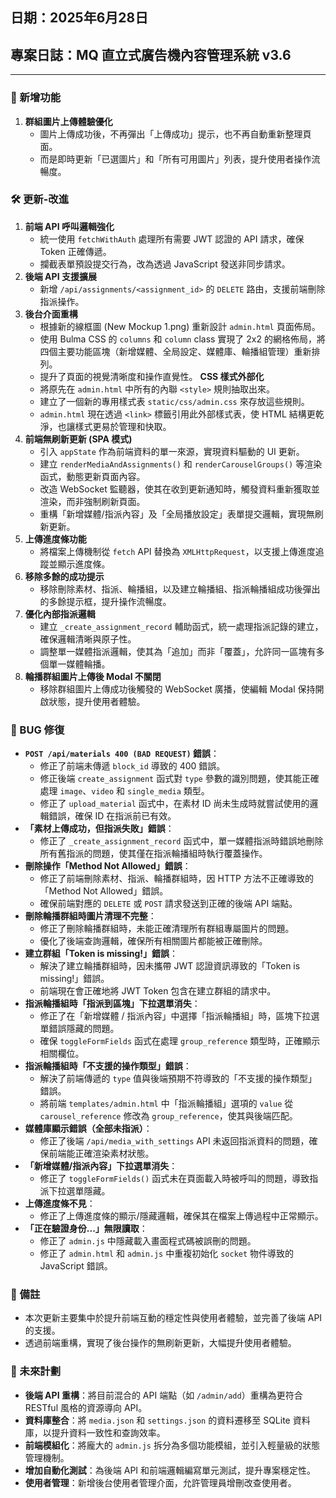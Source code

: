 ## 日期：2025年6月28日
## 專案日誌：MQ 直立式廣告機內容管理系統 v3.6
---
### 🚀 新增功能
1. **群組圖片上傳體驗優化**
   - 圖片上傳成功後，不再彈出「上傳成功」提示，也不再自動重新整理頁面。
   - 而是即時更新「已選圖片」和「所有可用圖片」列表，提升使用者操作流暢度。

### 🛠️ 更新-改進
1. **前端 API 呼叫邏輯強化**
   - 統一使用 `fetchWithAuth` 處理所有需要 JWT 認證的 API 請求，確保 Token 正確傳遞。
   - 攔截表單預設提交行為，改為透過 JavaScript 發送非同步請求。
2. **後端 API 支援擴展**
   - 新增 `/api/assignments/<assignment_id>` 的 `DELETE` 路由，支援前端刪除指派操作。
3. **後台介面重構**
   - 根據新的線框圖 (New Mockup 1.png) 重新設計 `admin.html` 頁面佈局。
   - 使用 Bulma CSS 的 `columns` 和 `column` class 實現了 2x2 的網格佈局，將四個主要功能區塊（新增媒體、全局設定、媒體庫、輪播組管理）重新排列。
   - 提升了頁面的視覺清晰度和操作直覺性。
   **CSS 樣式外部化**
   - 將原先在 `admin.html` 中所有的內聯 `<style>` 規則抽取出來。
   - 建立了一個新的專用樣式表 `static/css/admin.css` 來存放這些規則。
   - `admin.html` 現在透過 `<link>` 標籤引用此外部樣式表，使 HTML 結構更乾淨，也讓樣式更易於管理和快取。
4. **前端無刷新更新 (SPA 模式)**
   - 引入 `appState` 作為前端資料的單一來源，實現資料驅動的 UI 更新。
   - 建立 `renderMediaAndAssignments()` 和 `renderCarouselGroups()` 等渲染函式，動態更新頁面內容。
   - 改造 WebSocket 監聽器，使其在收到更新通知時，觸發資料重新獲取並渲染，而非強制刷新頁面。
   - 重構「新增媒體/指派內容」及「全局播放設定」表單提交邏輯，實現無刷新更新。
5. **上傳進度條功能**
   - 將檔案上傳機制從 `fetch` API 替換為 `XMLHttpRequest`，以支援上傳進度追蹤並顯示進度條。
6. **移除多餘的成功提示**
   - 移除刪除素材、指派、輪播組，以及建立輪播組、指派輪播組成功後彈出的多餘提示框，提升操作流暢度。
7. **優化內部指派邏輯**
   - 建立 `_create_assignment_record` 輔助函式，統一處理指派記錄的建立，確保邏輯清晰與原子性。
   - 調整單一媒體指派邏輯，使其為「追加」而非「覆蓋」，允許同一區塊有多個單一媒體輪播。
8. **輪播群組圖片上傳後 Modal 不關閉**
   - 移除群組圖片上傳成功後觸發的 WebSocket 廣播，使編輯 Modal 保持開啟狀態，提升使用者體驗。

### 🐛 BUG 修復
- **`POST /api/materials 400 (BAD REQUEST)` 錯誤**：
  - 修正了前端未傳遞 `block_id` 導致的 400 錯誤。
  - 修正後端 `create_assignment` 函式對 `type` 參數的識別問題，使其能正確處理 `image`、`video` 和 `single_media` 類型。
  - 修正了 `upload_material` 函式中，在素材 ID 尚未生成時就嘗試使用的邏輯錯誤，確保 ID 在指派前已有效。
- **「素材上傳成功，但指派失敗」錯誤**：
  - 修正了 `_create_assignment_record` 函式中，單一媒體指派時錯誤地刪除所有舊指派的問題，使其僅在指派輪播組時執行覆蓋操作。
- **刪除操作「Method Not Allowed」錯誤**：
  - 修正了前端刪除素材、指派、輪播群組時，因 HTTP 方法不正確導致的「Method Not Allowed」錯誤。
  - 確保前端對應的 `DELETE` 或 `POST` 請求發送到正確的後端 API 端點。
- **刪除輪播群組時圖片清理不完整**：
  - 修正了刪除輪播群組時，未能正確清理所有群組專屬圖片的問題。
  - 優化了後端查詢邏輯，確保所有相關圖片都能被正確刪除。
- **建立群組「Token is missing!」錯誤**：
  - 解決了建立輪播群組時，因未攜帶 JWT 認證資訊導致的「Token is missing!」錯誤。
  - 前端現在會正確地將 JWT Token 包含在建立群組的請求中。
- **指派輪播組時「指派到區塊」下拉選單消失**：
  - 修正了在「新增媒體 / 指派內容」中選擇「指派輪播組」時，區塊下拉選單錯誤隱藏的問題。
  - 確保 `toggleFormFields` 函式在處理 `group_reference` 類型時，正確顯示相關欄位。
- **指派輪播組時「不支援的操作類型」錯誤**：
  - 解決了前端傳遞的 `type` 值與後端預期不符導致的「不支援的操作類型」錯誤。
  - 將前端 `templates/admin.html` 中「指派輪播組」選項的 `value` 從 `carousel_reference` 修改為 `group_reference`，使其與後端匹配。
- **媒體庫顯示錯誤（全部未指派）**：
  - 修正了後端 `/api/media_with_settings` API 未返回指派資料的問題，確保前端能正確渲染素材狀態。
- **「新增媒體/指派內容」下拉選單消失**：
  - 修正了 `toggleFormFields()` 函式未在頁面載入時被呼叫的問題，導致指派下拉選單隱藏。
- **上傳進度條不見**：
  - 修正了上傳進度條的顯示/隱藏邏輯，確保其在檔案上傳過程中正常顯示。
- **「正在驗證身份...」無限讀取**：
  - 修正了 `admin.js` 中隱藏載入畫面程式碼被誤刪的問題。
  - 修正了 `admin.html` 和 `admin.js` 中重複初始化 `socket` 物件導致的 JavaScript 錯誤。

### 📝 備註
- 本次更新主要集中於提升前端互動的穩定性與使用者體驗，並完善了後端 API 的支援。
- 透過前端重構，實現了後台操作的無刷新更新，大幅提升使用者體驗。

### 📅 未來計劃
- **後端 API 重構**：將目前混合的 API 端點（如 `/admin/add`）重構為更符合 RESTful 風格的資源導向 API。
- **資料庫整合**：將 `media.json` 和 `settings.json` 的資料遷移至 SQLite 資料庫，以提升資料一致性和查詢效率。
- **前端模組化**：將龐大的 `admin.js` 拆分為多個功能模組，並引入輕量級的狀態管理機制。
- **增加自動化測試**：為後端 API 和前端邏輯編寫單元測試，提升專案穩定性。
- **使用者管理**：新增後台使用者管理介面，允許管理員增刪改查使用者。
